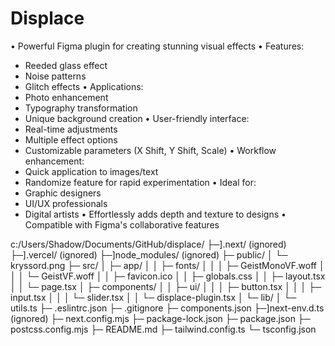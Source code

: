 # Displace

• Powerful Figma plugin for creating stunning visual effects
• Features:
  - Reeded glass effect
  - Noise patterns
  - Glitch effects
• Applications:
  - Photo enhancement
  - Typography transformation
  - Unique background creation
• User-friendly interface:
  - Real-time adjustments
  - Multiple effect options
  - Customizable parameters (X Shift, Y Shift, Scale)
• Workflow enhancement:
  - Quick application to images/text
  - Randomize feature for rapid experimentation
• Ideal for:
  - Graphic designers
  - UI/UX professionals
  - Digital artists
• Effortlessly adds depth and texture to designs
• Compatible with Figma's collaborative features

c:/Users/Shadow/Documents/GitHub/displace/
  ├─].next/ (ignored)
  ├─].vercel/ (ignored)
  ├─]node_modules/ (ignored)
  ├─ public/
  │  └─ kryssord.png
  ├─ src/
  │  ├─ app/
  │  │  ├─ fonts/
  │  │  │  ├─ GeistMonoVF.woff
  │  │  │  └─ GeistVF.woff
  │  │  ├─ favicon.ico
  │  │  ├─ globals.css
  │  │  ├─ layout.tsx
  │  │  └─ page.tsx
  │  ├─ components/
  │  │  ├─ ui/
  │  │  │  ├─ button.tsx
  │  │  │  ├─ input.tsx
  │  │  │  └─ slider.tsx
  │  │  └─ displace-plugin.tsx
  │  └─ lib/
  │     └─ utils.ts
  ├─ .eslintrc.json
  ├─ .gitignore
  ├─ components.json
  ├─]next-env.d.ts (ignored)
  ├─ next.config.mjs
  ├─ package-lock.json
  ├─ package.json
  ├─ postcss.config.mjs
  ├─ README.md
  ├─ tailwind.config.ts
  └─ tsconfig.json
